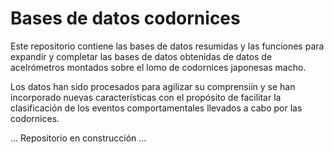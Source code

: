 # Bases de datos codornices

Este repositorio contiene las bases de datos resumidas y las funciones para expandir y completar las bases de datos obtenidas de datos de acelrómetros montados sobre el lomo de codornices japonesas macho.

Los datos han sido procesados para agilizar su comprensiín y se han incorporado nuevas características con el propósito de facilitar la clasificación de los eventos comportamentales llevados a cabo por las codornices.

... Repositorio en construcción ...
